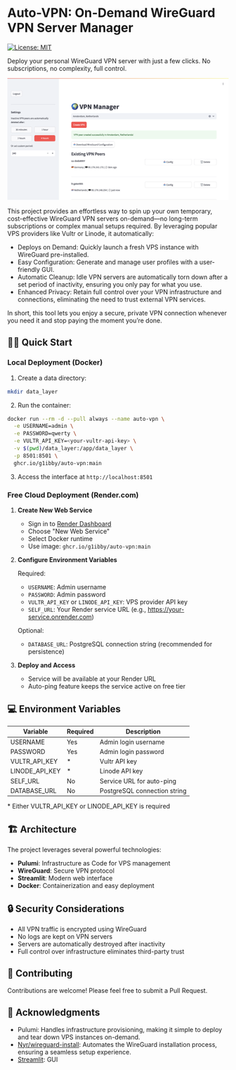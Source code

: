 # Auto-VPN: On-Demand WireGuard VPN Server Manager 
[![License: MIT](https://img.shields.io/badge/license-MIT-blue.svg)](https://opensource.org/licenses/MIT)

Deploy your personal WireGuard VPN server with just a few clicks. No subscriptions, no complexity, full control.

![Main interface](images/main.png)

This project provides an effortless way to spin up your own temporary, cost-effective WireGuard VPN servers on-demand—no long-term subscriptions or complex manual setups required. By leveraging popular VPS providers like Vultr or Linode, it automatically:

- Deploys on Demand: Quickly launch a fresh VPS instance with WireGuard pre-installed.
- Easy Configuration: Generate and manage user profiles with a user-friendly GUI.
- Automatic Cleanup: Idle VPN servers are automatically torn down after a set period of inactivity, ensuring you only pay for what you use.
- Enhanced Privacy: Retain full control over your VPN infrastructure and connections, eliminating the need to trust external VPN services.

In short, this tool lets you enjoy a secure, private VPN connection whenever you need it and stop paying the moment you’re done.

## 🏃‍♂️ Quick Start

### Local Deployment (Docker)

1. Create a data directory:
```bash
mkdir data_layer
```

2. Run the container:
```bash
docker run --rm -d --pull always --name auto-vpn \
  -e USERNAME=admin \
  -e PASSWORD=qwerty \
  -e VULTR_API_KEY=<your-vultr-api-key> \
  -v $(pwd)/data_layer:/app/data_layer \
  -p 8501:8501 \
  ghcr.io/g1ibby/auto-vpn:main
```

3. Access the interface at `http://localhost:8501`

### Free Cloud Deployment (Render.com)

1. **Create New Web Service**
   - Sign in to [Render Dashboard](https://dashboard.render.com)
   - Choose "New Web Service"
   - Select Docker runtime
   - Use image: `ghcr.io/g1ibby/auto-vpn:main`

2. **Configure Environment Variables**
   
   Required:
   - `USERNAME`: Admin username
   - `PASSWORD`: Admin password
   - `VULTR_API_KEY` or `LINODE_API_KEY`: VPS provider API key
   - `SELF_URL`: Your Render service URL (e.g., https://your-service.onrender.com)

   Optional:
   - `DATABASE_URL`: PostgreSQL connection string (recommended for persistence)

3. **Deploy and Access**
   - Service will be available at your Render URL
   - Auto-ping feature keeps the service active on free tier

## 💻 Environment Variables

| Variable | Required | Description |
|----------|----------|-------------|
| USERNAME | Yes | Admin login username |
| PASSWORD | Yes | Admin login password |
| VULTR_API_KEY | * | Vultr API key |
| LINODE_API_KEY | * | Linode API key |
| SELF_URL | No | Service URL for auto-ping |
| DATABASE_URL | No | PostgreSQL connection string |

\* Either VULTR_API_KEY or LINODE_API_KEY is required

## 🏗️ Architecture

The project leverages several powerful technologies:

- **Pulumi**: Infrastructure as Code for VPS management
- **WireGuard**: Secure VPN protocol
- **Streamlit**: Modern web interface
- **Docker**: Containerization and easy deployment

## 🔒 Security Considerations

- All VPN traffic is encrypted using WireGuard
- No logs are kept on VPN servers
- Servers are automatically destroyed after inactivity
- Full control over infrastructure eliminates third-party trust

## 🤝 Contributing

Contributions are welcome! Please feel free to submit a Pull Request.

## 🙏 Acknowledgments

- Pulumi: Handles infrastructure provisioning, making it simple to deploy and tear down VPS instances on-demand.
- [Nyr/wireguard-install](https://github.com/Nyr/wireguard-install): Automates the WireGuard installation process, ensuring a seamless setup experience.
- [Streamlit](https://streamlit.io): GUI
